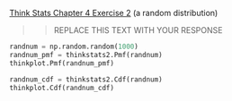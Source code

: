 [Think Stats Chapter 4 Exercise 2](http://greenteapress.com/thinkstats2/html/thinkstats2005.html#toc41) (a random distribution)

>> REPLACE THIS TEXT WITH YOUR RESPONSE
```python
randnum = np.random.random(1000)
randnum_pmf = thinkstats2.Pmf(randnum)
thinkplot.Pmf(randnum_pmf)

randnum_cdf = thinkstats2.Cdf(randnum)
thinkplot.Cdf(randnum_cdf)
```

